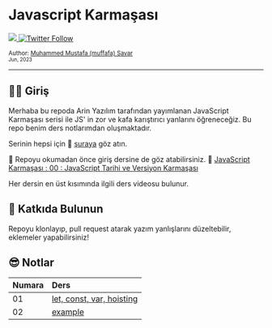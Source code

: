 # Javascript Karmaşası

  <a class="header-badge" target="_blank" href="https://www.linkedin.com/in/muffafa/">
    <img src="https://img.shields.io/badge/style--5eba00.svg?label=LinkedIn&logo=linkedin&style=social">
  </a>
  <a class="header-badge" target="_blank" href="https://twitter.com/muffafa">
    <img alt="Twitter Follow" src="https://img.shields.io/twitter/follow/muffafa?style=social">
  </a>

  <sub>Author:
    <a href="https://linktr.ee/muffafa" target="_blank">Muhammed Mustafa (muffafa) Savar</a><br>
    <small> Jun, 2023</small>
  </sub>

---

## 🙋🏻 Giriş

Merhaba bu repoda Arin Yazılım tarafından yayımlanan JavaScript Karmaşası serisi ile JS' in zor ve kafa karıştırıcı yanlarını öğreneceğiz. Bu repo benim ders notlarımdan oluşmaktadır.

Serinin hepsi için 🔗 [şuraya](https://www.youtube.com/playlist?list=PL-Hkw4CrSVq-lamHDwl1J1oI4nwCYYW30) göz atın.

🚨 Repoyu okumadan önce giriş dersine de göz atabilirsiniz. 🔗 [JavaScript Karmaşası : 00 : JavaScript Tarihi ve Versiyon Karmaşası](https://youtu.be/99uPfA4Hv0Q)

Her dersin en üst kısımında ilgili ders videosu bulunur.

## 🚀 Katkıda Bulunun

Repoyu klonlayıp, pull request atarak yazım yanlışlarını düzeltebilir, eklemeler yapabilirsiniz!

## 😎 Notlar

| Numara | Ders                                        |
| ------ | :------------------------------------------ |
| 01     | [let, const, var, hoisting](./01/readme.md) |
| 02     | [example](./02/readme.md)                   |
